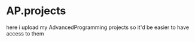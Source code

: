 # AP.projects
here i upload my AdvancedProgramming projects so it'd be easier to have access to them
